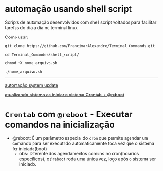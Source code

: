# automação usando shell script

Scripts de automação desenvolvidos com shell script voltados para facilitar
tarefas do dia a dia no terminal linux

Como usar:

```git clone https://github.com/FrancimarAlexandre/Terminal_Commands.git```

`cd Terminal_Comandes/shell_script/`

`chmod +X nome_arquivo.sh`

`./nome_arquivo.sh`

---

[automação system update](update_system.sh)

[atualizando sistema ao iniciar o sistema Crontab + @reboot](automa_system_update.sh)

# `Crontab` com `@reboot` - Executar comandos na inicialização

- @reboot: É um parâmetro especial do `cron` que permite agendar um comando para ser executado automaticamente toda vez que o sistema for iniciado(boot)
    - obs: Diferente dos agendamentos comuns no cron(horários específicos), o `@reboot` roda uma única vez, logo após o sistema ser iniciado.

